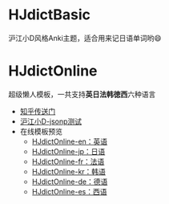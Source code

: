# HJdictBasic

沪江小D风格Anki主题，适合用来记日语单词哟:smile:

# HJdictOnline

超级懒人模板，一共支持**英日法韩徳西**六种语言

- [知乎传送门](https://zhuanlan.zhihu.com/p/24902283)
- [沪江小D-jsonp测试](http://ecator.github.io/anki-theme-hjbasic/)
- 在线模板预览
	- [HJdictOnline-en：英语](http://ecator.github.io/anki-theme-hjbasic/en.html)
	- [HJdictOnline-jp：日语](http://ecator.github.io/anki-theme-hjbasic/jp.html)
	- [HJdictOnline-fr：法语](http://ecator.github.io/anki-theme-hjbasic/fr.html)
	- [HJdictOnline-kr：韩语](http://ecator.github.io/anki-theme-hjbasic/kr.html)
	- [HJdictOnline-de：德语](http://ecator.github.io/anki-theme-hjbasic/de.html)
	- [HJdictOnline-es：西语](http://ecator.github.io/anki-theme-hjbasic/es.html)